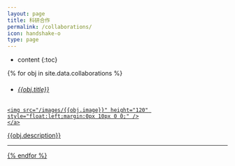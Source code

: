 ```yaml
---
layout: page
title: 科研合作
permalink: /collaborations/
icon: handshake-o
type: page
---
```


* content
{:toc}

{% for obj in site.data.collaborations %}

* ###### [{{obj.title}}](/collaborations/{{obj.url}})
<div class="captioned-img alignleft">
    <a href="/images/{{obj.image}}">

    <img src="/images/{{obj.image}}" height="120" style="float:left;margin:0px 10px 0 0;" />
    </a>
</div>
{{obj.description}}

---
{% endfor %}
